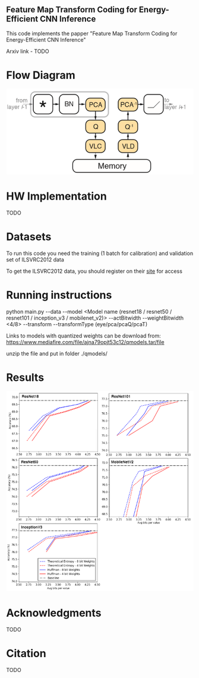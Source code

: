 ## Feature Map Transform Coding for Energy-Efficient CNN Inference



This code implements the papper "Feature Map Transform Coding for Energy-Efficient CNN Inference"

Arxiv link - TODO


# Flow Diagram

![struct](imgs/struct.PNG)

# HW Implementation

TODO

# Datasets  
  
To run this code you need the training (1 batch for calibration) and validation set of ILSVRC2012 data

To get the ILSVRC2012 data, you should register on their [site](http://www.image-net.org/download-imageurls) for access
   

# Running instructions

python main.py --data <ILSVRC2012 folder location> --model <Model name (resnet18 / resnet50 / resnet101 / inception_v3 / mobilenet_v2)>  --actBitwidth <Bits for main principal component> --weightBitwidth <4/8>  --transform --transformType (eye/pca/pcaQ/pcaT)
  
Links to models with quantized weights can be download from:
https://www.mediafire.com/file/ajna79opjt53c12/qmodels.tar/file

unzip the file and put in folder ./qmodels/

 # Results
 ![results](imgs/results.PNG)
  
# Acknowledgments  
TODO

# Citation  
TODO  
